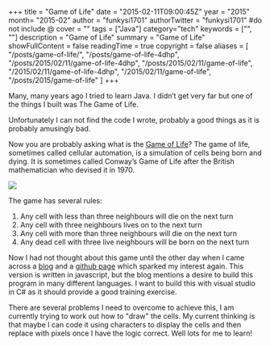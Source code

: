 +++
title = "Game of Life"
date = "2015-02-11T09:00:45Z"
year = "2015"
month= "2015-02"
author = "funkysi1701"
authorTwitter = "funkysi1701" #do not include @
cover = ""
tags = ["Java"]
category="tech"
keywords = ["", ""]
description =  "Game of Life"
summary = "Game of Life"
showFullContent = false
readingTime = true
copyright = false
aliases = [
    "/posts/game-of-life/",
    "/posts/game-of-life-4dhp",
    "/posts/2015/02/11/game-of-life-4dhp",
    "/posts/2015/02/11/game-of-life",
    "/2015/02/11/game-of-life-4dhp",
    "/2015/02/11/game-of-life",
    "/posts/2015/game-of-life"
]
+++

Many, many years ago I tried to learn Java. I didn’t get very far but one of the things I built was The Game of Life.

Unfortunately I can not find the code I wrote, probably a good things as it is probably amusingly bad.

Now you are probably asking what is the [Game of Life](https://en.wikipedia.org/wiki/Conway%27s_Game_of_Life)? The game of life, sometimes called cellular automation, is a simulation of cells being born and dying. It is sometimes called Conway’s Game of Life after the British mathematician who devised it in 1970.

![](/images/Gospers_glider_gun.gif)

The game has several rules:

1. Any cell with less than three neighbours will die on the next turn
2. Any cell with three neighbours lives on to the next turn
3. Any cell with more than three neighbours will die on the next turn
4. Any dead cell with three live neighbours will be born on the next turn

Now I had not thought about this game until the other day when I came across a [blog](https://chaosnil.wordpress.com/2015/02/09/new-project-conways-game-of-life-in-every-language/) and a [github page](https://github.com/chaomodus/gameoflife) which sparked my interest again. This version is written in javascript, but the blog mentions a desire to build this program in many different languages. I want to build this with visual studio in C# as it should provide a good training exercise.

There are several problems I need to overcome to achieve this, I am currently trying to work out how to "draw" the cells. My current thinking is that maybe I can code it using characters to display the cells and then replace with pixels once I have the logic correct. Well lots for me to learn!
